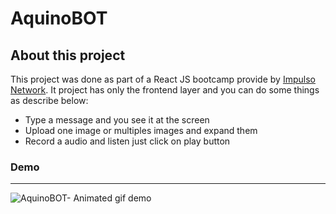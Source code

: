 # AquinoBOT

## About this project
This project was done as part of a React JS bootcamp provide by [Impulso Network](https://impulso.network/). It project has only the frontend layer and you can do some things as describe below: 

- Type a message and you see it at the screen
- Upload one image or multiples images and expand them
- Record a audio and listen just click on play button

### Demo
----
![AquinoBOT- Animated gif demo](demo/demo.gif)